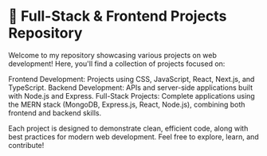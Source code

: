 # 🚀 Full-Stack & Frontend Projects Repository
Welcome to my repository showcasing various projects on web development! Here, you'll find a collection of projects focused on:

Frontend Development: Projects using CSS, JavaScript, React, Next.js, and TypeScript.
Backend Development: APIs and server-side applications built with Node.js and Express.
Full-Stack Projects: Complete applications using the MERN stack (MongoDB, Express.js, React, Node.js), combining both frontend and backend skills.

Each project is designed to demonstrate clean, efficient code, along with best practices for modern web development. Feel free to explore, learn, and contribute!
